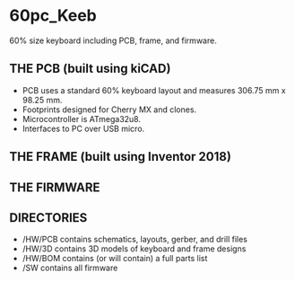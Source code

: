 # 60pc_Keeb
60% size keyboard including PCB, frame, and firmware. 

## THE PCB (built using kiCAD)
* PCB uses a standard 60% keyboard layout and measures 306.75 mm x 98.25 mm.
* Footprints designed for Cherry MX and clones.
* Microcontroller is ATmega32u8.
* Interfaces to PC over USB micro.

## THE FRAME (built using Inventor 2018)

## THE FIRMWARE

## DIRECTORIES
* /HW/PCB contains schematics, layouts, gerber, and drill files
* /HW/3D contains 3D models of keyboard and frame designs
* /HW/BOM contains (or will contain) a full parts list
* /SW contains all firmware
